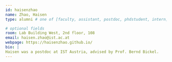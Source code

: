 ```yaml
---
id: haisenzhao
name: Zhao, Haisen
type: alumni # one of [faculty, assistant, postdoc, phdstudent, intern]

# optional fields
room: Lab Building West, 2nd floor, 108
email: haisen.zhao@ist.ac.at
webpage: https://haisenzhao.github.io/
bio: |
Haisen was a postdoc at IST Austria, advised by Prof. Bernd Bickel. 
---
```

